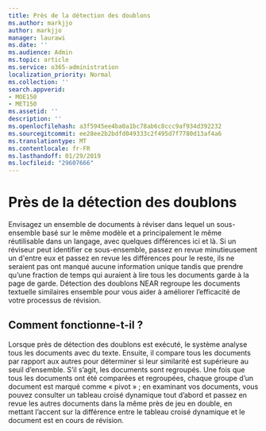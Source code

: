 ```yaml
---
title: Près de la détection des doublons
ms.author: markjjo
author: markjjo
manager: laurawi
ms.date: ''
ms.audience: Admin
ms.topic: article
ms.service: o365-administration
localization_priority: Normal
ms.collection: ''
search.appverid:
- MOE150
- MET150
ms.assetid: ''
description: ''
ms.openlocfilehash: a3f5945ee4ba0a1bc78ab6c8ccc9af934d392232
ms.sourcegitcommit: ee28ee2b2bdfd049333c2f495d7f7780d13af4a6
ms.translationtype: MT
ms.contentlocale: fr-FR
ms.lasthandoff: 01/29/2019
ms.locfileid: "29607666"
---
```

# <a name="near-duplicate-detection"></a>Près de la détection des doublons

Envisagez un ensemble de documents à réviser dans lequel un sous-ensemble basé sur le même modèle et a principalement le même réutilisable dans un langage, avec quelques différences ici et là. Si un réviseur peut identifier ce sous-ensemble, passez en revue minutieusement un d'entre eux et passez en revue les différences pour le reste, ils ne seraient pas ont manqué aucune information unique tandis que prendre qu’une fraction de temps qui auraient à lire tous les documents garde à la page de garde. Détection des doublons NEAR regroupe les documents textuelle similaires ensemble pour vous aider à améliorer l’efficacité de votre processus de révision.

## <a name="how-does-it-work"></a>Comment fonctionne-t-il ?

Lorsque près de détection des doublons est exécuté, le système analyse tous les documents avec du texte. Ensuite, il compare tous les documents par rapport aux autres pour déterminer si leur similarité est supérieure au seuil d’ensemble. S’il s’agit, les documents sont regroupés. Une fois que tous les documents ont été comparées et regroupées, chaque groupe d’un document est marqué comme « pivot » ; en examinant vos documents, vous pouvez consulter un tableau croisé dynamique tout d’abord et passez en revue les autres documents dans la même près de jeu en double, en mettant l’accent sur la différence entre le tableau croisé dynamique et le document est en cours de révision.